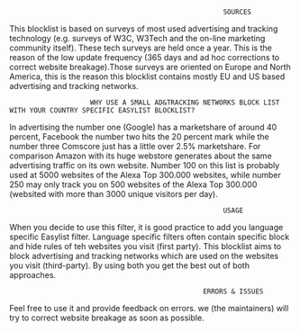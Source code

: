                                                          SOURCES
This blocklist is based on surveys of most used advertising and tracking technology (e.g. surveys of W3C, W3Tech and the
on-line marketing community itself). These tech surveys are held once a year. This is the reason of the low update frequency 
(365 days and ad hoc corrections to correct website breakage).Those surveys are oriented on Europe and North America, this is
the reason this blocklist contains mostly EU and US based advertising and tracking networks. 

                        WHY USE A SMALL AD&TRACKING NETWORKS BLOCK LIST WITH YOUR COUNTRY SPECIFIC EASYLIST BLOCKLIST?                                        
In advertising the number one (Google) has a marketshare of around 40 percent, Facebook the number two hits the 20 percent mark while the
number three Comscore just has a little over 2.5% marketshare. For comparison Amazon with its huge webstore generates about the same
advertising traffic on its own website. Number 100 on this list is probably used at 5000 websites of the Alexa Top 300.000 websites, while
number 250 may only track you on 500 websites of the Alexa Top 300.000 (websited with more than 3000 unique visitors per day). 

                                                         USAGE 
When you decide to use this filter, it is good practice to add you language specific Easylist filter. Language specific filters
often contain specific block and hide rules of teh websites you visit (first party). This blocklist aims to block advertising and tracking
networks which are used on the websites you visit (third-party). By using both you get the best out of both approaches.    

                                                    ERRORS & ISSUES
Feel free to use it and provide feedback on errors. we (the maintainers) will try to correct website breakage as soon as possible.  
